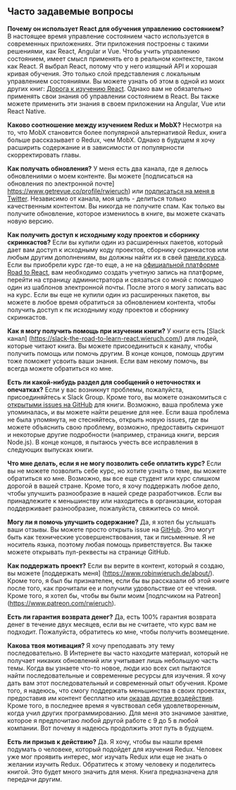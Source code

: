 ## Часто задавемые вопросы

**Почему он использует React для обучения управлению состоянием?** В настоящее время управление состоянием часто используется в современных приложениях. Эти приложения построены с такими решениями, как React, Angular и Vue. Чтобы учить управлению состоянием, имеет смысл применять его в реальном контексте, таком как React. Я выбрал React, потому что у него изящный API и хорошая кривая обучения. Это только слой представления с локальным управлением состояниями. Вы можете узнать об этом в одной из моих других книг: [Дорога к изучению React](https://www.robinwieruch.de/the-road-to-learn-react/). Однако вам не обязательно применять свои знания об управлении состоянием в React. Вы также можете применить эти знания в своем приложении на Angular, Vue или React Native.

**Каково соотношение между изучением Redux и MobX?** Несмотря на то, что MobX становится более популярной альтернативой Redux, книга больше рассказывает о Redux, чем MobX. Однако в будущем я хочу расширить содержание и в зависимости от популярности скорректировать главы.

**Как получать обновления?** У меня есть два канала, где я делюсь обновлениями о моем контенте. Вы можете [подписаться на обновления по электронной почте] https://www.getrevue.co/profile/rwieruch) или [подписаться на меня в Twitter](https://twitter.com/rwieruch). Независимо от канала, моя цель - делиться только качественным контентом. Вы никогда не получите спам. Как только вы получите обновление, которое изменилось в книге, вы можете скачать новую версию.

**Как получить доступ к исходныму коду проектов и сборнику скринкастов?** Если вы купили один из расширенных пакетов, который дает вам доступ к исходныму коду проектов, сборнику скринкастов или любым другим дополнениям, вы должны найти их в свей [ панели курса](https://roadtoreact.com/my-courses). Если вы приобрели курс где-то еще, а не на [официальной платформе Road to React](https://roadtoreact.com), вам необходимо создать учетную запись на платформе, перейти на страницу администратора и связаться со мной с помощью один из шаблонов электронной почты. После этого я могу записать вас на курс. Если вы еще не купили один из расширенных пакетов, вы можете в любое время обратиться за обновлением контента, чтобы получить доступ к пк исходныму коду проектов и сборнику скринкастов.

**Как я могу получить помощь при изучении книги?** У книги есть [Slack канал] (https://slack-the-road-to-learn-react.wieruch.com/) для людей, которые читают книга. Вы можете присоединиться к каналу, чтобы получить помощь или помочь другим. В конце концов, помощь другим тоже поможет усвоить ваши знания. Если вам некому помочь, вы всегда можете обратиться ко мне.

**Есть ли какой-нибудь раздел для сообщений о неточностях и опечатках?** Если у вас возникнут проблемы, пожалуйста, присоединяйтесь к Slack Group. Кроме того, вы можете ознакомиться с [открытыми issues на GitHub](https://github.com/rwieruch/taming-the-state-in-react/issues) для книги. Возможно, ваша проблема уже упоминалась, и вы можете найти решение для нее. Если ваша проблема не была упомянута, не стесняйтесь, открыть новую issues, где вы можете объяснить свою проблему, возможно, предоставить скриншот и некоторые другие подробности (например, страница книги, версия Node.js). В конце концов, я пытаюсь учесть все исправления в следующих выпусках книги.

**Что мне делать, если я не могу позволить себе оплатить курс?** Если вы не можете позволить себе курс, но хотите узнать о теме, вы можете обратиться ко мне. Возможно, вы все еще студент или курс слишком дорогой в вашей стране. Кроме того, я хочу поддержать любое дело, чтобы улучшить разнообразие в нашей среде разработчиков. Если вы принадлежите к меньшинству или находитесь в организации, которая поддерживает разнообразие, пожалуйста, свяжитесь со мной.

**Могу ли я помочь улучшить содержание?** Да, я хотел бы услышать ваши отзывы. Вы можете просто открыть issue на [GitHub](https://github.com/rwieruch/taming-the-state-in-react). Это могут быть как технические усовершенствования, так и письменные. Я не носитель языка, поэтому любая помощь приветствуется. Вы также можете открывать пул-реквесты на странице GitHub.

**Как поддержать проект?** Если вы верите в контент, который я создаю, вы можете [поддержать меня] (https://www.robinwieruch.de/about/). Кроме того, я был бы признателен, если бы вы рассказали об этой книге после того, как прочитали ее и получили удовольствие от ее чтения. Кроме того, я хотел бы, чтобы вы были моим [подпсчиком на Patreon] (https://www.patreon.com/rwieruch).

**Есть ли гарантия возврата денег?** Да, есть 100% гарантия возврата денег в течение двух месяцев, если вы не считаете, что курс вам не подходит. Пожалуйста, обратитесь ко мне, чтобы получить возмещение.

**Какова твоя мотивация?** Я хочу преподавать эту тему последовательно. В Интернете вы часто находите материал, который не получает никаких обновлений или учитывает лишь небольшую часть темы. Когда вы узнаете что-то новое, люди изо всех сил пытаются найти последовательные и современные ресурсы для изучения. Я хочу дать вам этот последовательный и современный опыт обучения. Кроме того, я надеюсь, что смогу поддержать меньшинства в своих проектах, предоставив им контент бесплатно или [оказав другие воздействия](https://www.robinwieruch.de/giving-back-by-learning-react/). Кроме того, в последнее время я чувствовал себя удовлетворенным, когда учил других программированию. Для меня это значимое занятие, которое я предпочитаю любой другой работе c 9 до 5 в любой компании. Вот почему я надеюсь продолжить этот путь в будущем.

**Есть ли призыв к действию?** Да. Я хочу, чтобы вы нашли время подумать о человеке, который подойдет для изучения Redux. Человек уже мог проявить интерес, мог изучать Redux или еще не знать о желании изучить Redux. Обратитесь к этому человеку и поделитесь книгой. Это будет много значить для меня. Книга предназначена для передачи другим.
